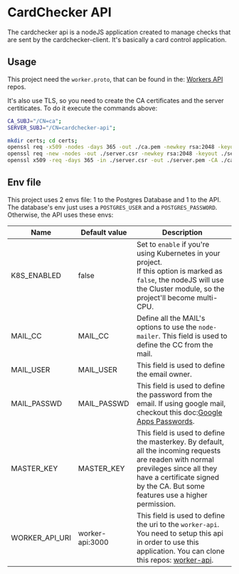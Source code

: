 # CardChecker API

The cardchecker api is a nodeJS application created to manage checks that are sent by the cardchecker-client.
It's basically a card control application.

## Usage

This project need the `worker.proto`, that can be found in the:
[Workers API](https://github.com/GSaiki26/workers-api) repos.

It's also use TLS, so you need to create the CA certificates and the server certiticates.
To do it execute the commands above:

```sh
CA_SUBJ="/CN=ca";
SERVER_SUBJ="/CN=cardchecker-api";

mkdir certs; cd certs;
openssl req -x509 -nodes -days 365 -out ./ca.pem -newkey rsa:2048 -keyout ./ca.pem.key -subj "$CA_SUBJ";
openssl req -new -nodes -out ./server.csr -newkey rsa:2048 -keyout ./server.pem.key -subj "$SERVER_SUBJ";
openssl x509 -req -days 365 -in ./server.csr -out ./server.pem -CA ./ca.pem -CAkey ./ca.pem.key;
```

## Env file

This project uses 2 envs file: 1 to the Postgres Database and 1 to the API.
The database's env just uses a `POSTGRES_USER` and a `POSTGRES_PASSWORD`.
Otherwise, the API uses these envs:

| Name           | Default value   | Description                                                                                                                                                                                                        |
| -------------- | --------------- | ------------------------------------------------------------------------------------------------------------------------------------------------------------------------------------------------------------------ |
| K8S_ENABLED    | false           | Set to `enable` if you're using Kubernetes in your project.<br />If this option is marked as `false`, the nodeJS will use the Cluster module, so the project'll become multi-CPU.                              |
| MAIL_CC        | MAIL_CC         | Define all the MAIL's options to use the `node-mailer`. This field is used to define the CC from the mail.                                                                                                       |
| MAIL_USER      | MAIL_USER       | This field is used to define the email owner.                                                                                                                                                                      |
| MAIL_PASSWD    | MAIL_PASSWD     | This field is used to define the password from the email. If using google mail, checkout this doc:[Google Apps Passwords](https://support.google.com/accounts/answer/185833?hl=en).                                   |
| MASTER_KEY     | MASTER_KEY      | This field is used to define the masterkey. By default, all the incoming requests are readen with normal previleges since all they have a certificate signed by the CA. But some features use a higher permission. |
| WORKER_API_URI | worker-api:3000 | This field is used to define the uri to the `worker-api`. You need to setup this api in order to use this application. You can clone this repos: [worker-api](https://github.com/GSaiki26/worker-api).             |
